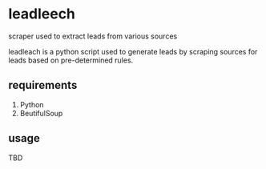 # leadleech
scraper used to extract leads from various sources


leadleach is a python script used to generate leads by scraping sources for leads based on pre-determined rules.

## requirements
1. Python
2. BeutifulSoup

## usage

TBD

